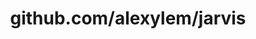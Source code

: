 ---
layout: post
title: github.com/alexylem/jarvis
categories: link
tags: [انگلیسی, گیت‌هاب, برنامه‌نویسی]
---